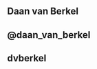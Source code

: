 ## Daan van Berkel
## @daan_van_berkel <!-- .element class="fragment" -->
## dvberkel <!-- .element class="fragment" -->
